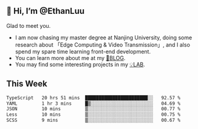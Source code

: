 ## 👋 Hi, I’m @EthanLuu

Glad to meet you.

- I am now chasing my master degree at Nanjing University, doing some research about 「Edge Computing & Video Transmission」, and I also spend my spare time learning front-end development.
- You can learn more about me at my [📝BLOG](https://blog.ethanloo.cn).
- You may find some interesting projects in my [💡LAB](https://lab.ethanloo.cn).

## This Week
<!--START_SECTION:waka-->

```txt
TypeScript   20 hrs 51 mins  ███████████████████████░░   92.57 %
YAML         1 hr 3 mins     █▒░░░░░░░░░░░░░░░░░░░░░░░   04.69 %
JSON         10 mins         ▒░░░░░░░░░░░░░░░░░░░░░░░░   00.77 %
Less         10 mins         ▒░░░░░░░░░░░░░░░░░░░░░░░░   00.75 %
SCSS         9 mins          ▒░░░░░░░░░░░░░░░░░░░░░░░░   00.67 %
```

<!--END_SECTION:waka-->
